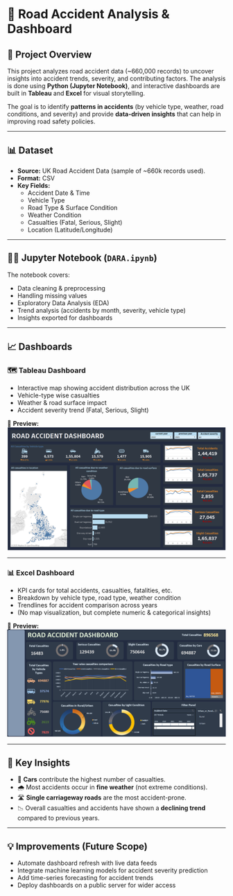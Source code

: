 # 🚦 Road Accident Analysis & Dashboard  

## 📌 Project Overview  
This project analyzes road accident data (~660,000 records) to uncover insights into accident trends, severity, and contributing factors. The analysis is done using **Python (Jupyter Notebook)**, and interactive dashboards are built in **Tableau** and **Excel** for visual storytelling.  

The goal is to identify **patterns in accidents** (by vehicle type, weather, road conditions, and severity) and provide **data-driven insights** that can help in improving road safety policies.  

---

## 📊 Dataset  
- **Source:** UK Road Accident Data (sample of ~660k records used).  
- **Format:** CSV  
- **Key Fields:**  
  - Accident Date & Time  
  - Vehicle Type  
  - Road Type & Surface Condition  
  - Weather Condition  
  - Casualties (Fatal, Serious, Slight)  
  - Location (Latitude/Longitude)  

---

## 🧑‍💻 Jupyter Notebook (`DARA.ipynb`)  
The notebook covers:  
- Data cleaning & preprocessing  
- Handling missing values  
- Exploratory Data Analysis (EDA)  
- Trend analysis (accidents by month, severity, vehicle type)  
- Insights exported for dashboards  

---

## 📈 Dashboards  

### 🗺️ Tableau Dashboard  
- Interactive map showing accident distribution across the UK  
- Vehicle-type wise casualties  
- Weather & road surface impact  
- Accident severity trend (Fatal, Serious, Slight)  

📌 **Preview:**  
![image alt](https://github.com/MangalMurmu17/Data_Analytics-Road_Accident-/blob/06f5aef3f774cb93495753b9239f9b1677020765/Tableau_Dashboard/Screenshot%202025-10-02%20171937.png)  

---

### 📊 Excel Dashboard  
- KPI cards for total accidents, casualties, fatalities, etc.  
- Breakdown by vehicle type, road type, weather condition  
- Trendlines for accident comparison across years  
- (No map visualization, but complete numeric & categorical insights)  

📌 **Preview:**  
![image alt](https://github.com/MangalMurmu17/Data_Analytics-Road_Accident-/blob/cb07633038b5d11f7deae40a6f98442bd670af0d/Excel_Dashboard/Screenshot%202025-10-02%20172034.png)  

---

## 🔑 Key Insights  
- 🚗 **Cars** contribute the highest number of casualties.  
- 🌧️ Most accidents occur in **fine weather** (not extreme conditions).  
- 🛣️ **Single carriageway roads** are the most accident-prone.  
- 📉 Overall casualties and accidents have shown a **declining trend** compared to previous years.  

---

## 💡 Improvements (Future Scope)  
- Automate dashboard refresh with live data feeds  
- Integrate machine learning models for accident severity prediction  
- Add time-series forecasting for accident trends  
- Deploy dashboards on a public server for wider access  

